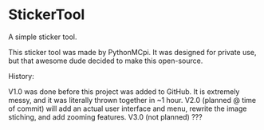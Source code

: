 # StickerTool
A simple sticker tool.

This sticker tool was made by PythonMCpi. It was designed for private use, but that awesome dude decided to make this open-source.

History:

V1.0 was done before this project was added to GitHub. It is extremely messy, and it was literally thrown together in ~1 hour.
V2.0 (planned @ time of commit) will add an actual user interface and menu, rewrite the image stiching, and add zooming features.
V3.0 (not planned) ???
